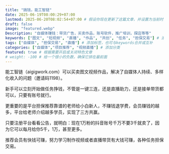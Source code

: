 ```yaml
---
title: "搞钱，能工智链"
date: 2025-06-19T08:00:29+07:00
lastmod: 2025-06-20T08:02:54+07:00 # 假设你现在更新了这篇文章，并设置为当前时间
draft: false
image: "featured.webp"
Description: "自媒体赚钱：带货广告，买卖作品，账号软件，推广培训，探店等等"
keywords: ["图文", "短视频", "直播", "作品", "共创", "任务", "担保交易"] # 添加关键词
tags: ["自媒体", "担保交易", "直播"] # 添加标签，也可与keywords合并或互补
categories: ["自媒体","项目推荐", "视频直播"] # 添加分类
featured: true # 根据需要开启或关闭特色文章
# weight: -100 # 给一个很小的负数，确保它排在最前面
---
```


能工智链（aigigwork.com）可以买卖图文视频作品，解决了自媒体人持续、多样化收入的问题（邀请码1198）。

新手可以立刻开始做任务挣钱，不管是一键三连，还是直播助力，还是接单带货都可以，只要有账号就行。

更重要的是平台担保推荐靠谱的老师给小白新人，不赚钱退学费，会员赚钱的越多，平台给老师介绍越多学员，实现了三方共赢。

只要注册平台看看公告，就明白：现在1万粉的抖音账号千万不要3千就卖了，因为它可以每月给你5千，1万，甚至更多。

推荐会员有快钱可赚，努力学习制作视频或者直播带货有大钱可赚，各种任务担保交易。
